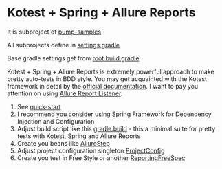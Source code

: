 Kotest + Spring + Allure Reports
=================================

It is subproject of [pump-samples](/) 

All subprojects define in [settings.gradle](./../settings.gradle)

Base gradle settings get from [root build.gradle](./../build.gradle)

Kotest + Spring + Allure Reports is extremely powerful approach to make pretty auto-tests in BDD style.
You may get acquainted with the Kotest framework in detail by the [official documentation](https://github.com/kotest/kotest/blob/master/doc/reference.md).
I want to pay you attention on using [Allure Report Listener](https://github.com/kochetkov-ma/kotest-allure).

1. See [quick-start](https://github.com/kochetkov-ma/kotest-allure#quick-start)
2. I recommend you consider using Spring Framework for Dependency Injection and Configuration
3. Adjust build script like this [gradle.build](build.gradle) - this a minimal suite for pretty tests with Kotest, Spring and Allure Reports
4. Create you beans like [AllureStep](src/test/kotlin/ru/iopump/kotest/AllureStep.kt)
5. Adjust project configuration singleton [ProjectConfig](src/test/kotlin/ru/iopump/kotest/ProjectConfig.kt)
6. Create you test in Free Style or another [ReportingFreeSpec](src/test/kotlin/ru/iopump/kotest/ReportingFreeSpec.kt)